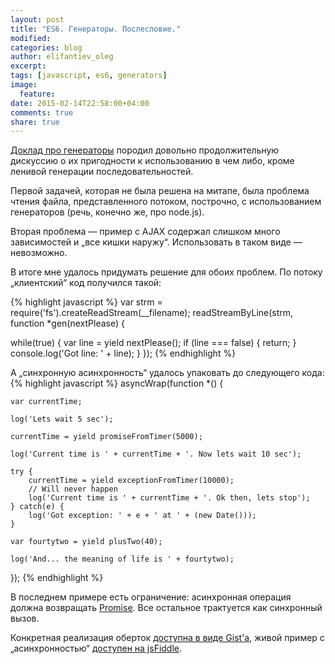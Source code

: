 ```yaml
---
layout: post
title: "ES6. Генераторы. Послесловие."
modified:
categories: blog
author: elifantiev_oleg
excerpt:
tags: [javascript, es6, generators]
image:
  feature:
date: 2015-02-14T22:58:00+04:00
comments: true
share: true
---
```


[Доклад про генераторы][generator-talk] породил довольно продолжительную дискуссию о их пригодности к использованию
в чем либо, кроме ленивой генерации последовательностей.

Первой задачей, которая не была решена на митапе, была проблема чтения файла, представленного
потоком, построчно, с использованием генераторов (речь, конечно же, про node.js).

Вторая проблема &mdash; пример с AJAX содержал слишком много зависимостей и &#8222;все кишки наружу&#8220;.
Использовать в таком виде &mdash; невозможно.

В итоге мне удалось придумать решение для обоих проблем. По потоку &#8222;клиентский&#8220; код получился такой:

{% highlight javascript %}
var strm = require('fs').createReadStream(__filename);
readStreamByLine(strm, function *gen(nextPlease) {
 
   while(true) {
      var line = yield nextPlease();
      if (line === false) {
         return;
      }
      console.log('Got line: ' + line);
   }
});
{% endhighlight %}

А &#8222;синхронную асинхронность&#8220; удалось упаковать до следующего кода:
{% highlight javascript %}
asyncWrap(function *() {
 
    var currentTime;
    
    log('Lets wait 5 sec');
    
    currentTime = yield promiseFromTimer(5000);
    
    log('Current time is ' + currentTime + '. Now lets wait 10 sec');
    
    try {
        currentTime = yield exceptionFromTimer(10000);
        // Will never happen
        log('Current time is ' + currentTime + '. Ok then, lets stop');
    } catch(e) {
        log('Got exception: ' + e + ' at ' + (new Date()));
    }
    
    var fourtytwo = yield plusTwo(40);
    
    log('And... the meaning of life is ' + fourtytwo);
    
});
{% endhighlight %}

В последнем примере есть ограничение: асинхронная операция должна возвращать [Promise][promise].
Все остальное трактуется как синхронный вызов.

Конкретная реализация оберток [доступна в виде Gist'а][full-source], живой пример с &#8222;асинхронностью&#8220; 
[доступен на jsFiddle][async-live-demo].  

[generator-talk]: /talks/es6-generators/
[promise]: https://promisesaplus.com/
[full-source]: https://gist.github.com/Olegas/7a04d5a58bd931827eb1
[async-live-demo]: http://jsfiddle.net/Olegas/v8Lujpr8/4/